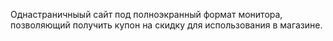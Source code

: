 Однастраничныый сайт под полноэкранный формат монитора, позволяющий получить купон на скидку для использования в магазине. 
